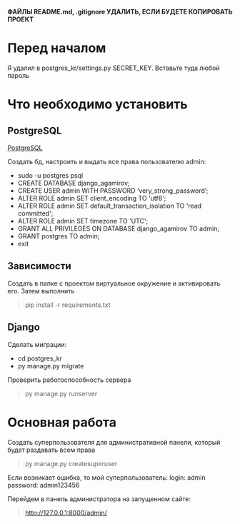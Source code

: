 **ФАЙЛЫ README.md, .gitignore УДАЛИТЬ, ЕСЛИ БУДЕТЕ КОПИРОВАТЬ ПРОЕКТ**
# Перед началом
Я удалил в postgres_kr/settings.py SECRET_KEY. Вставьте туда любой пароль
# Что необходимо установить
## PostgreSQL
[PostgreSQL](https://www.postgresql.org/download/)

Создать бд, настроить и выдать все права пользователю admin:
- sudo -u postgres psql
- CREATE DATABASE django_agamirov;
- CREATE USER admin WITH PASSWORD ‘very_strong_password’;
- ALTER ROLE admin SET client_encoding TO 'utf8';
- ALTER ROLE admin SET default_transaction_isolation TO 'read committed';
- ALTER ROLE admin SET timezone TO 'UTC';
- GRANT ALL PRIVILEGES ON DATABASE django_agamirov TO admin;
- GRANT postgres TO admin;
- exit

## Зависимости
Создать в папке c проектом виртуальное окружение и активировать его. Затем выполнить
> pip install -r requirements.txt

## Django 
Сделать миграции:
- cd postgres_kr
- py manage.py migrate

Проверить работоспособность сервера
> py manage.py runserver

# Основная работа
Создать суперпользователя для административной панели, который будет раздавать всем права
> py manage.py createsuperuser

Если возникает ошибка, то мой суперпользователь:
login: admin
password: admin123456

Перейдем в панель администратора на запущенном сайте:
> http://127.0.0.1:8000/admin/
